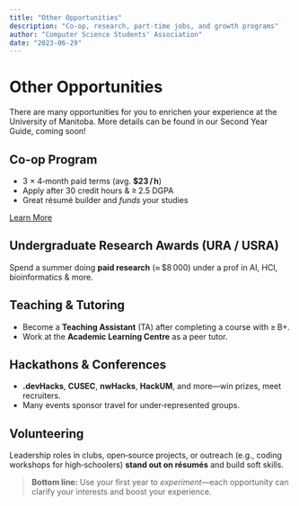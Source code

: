 ```yaml
---
title: "Other Opportunities"
description: "Co‑op, research, part‑time jobs, and growth programs"
author: "Computer Science Students' Association"
date: "2023-06-29"
---
```


# Other Opportunities

There are many opportunities for you to enrichen your experience at the University of Manitoba. More details can be found in our Second Year Guide, coming soon!

## Co‑op Program

- 3 × 4‑month paid terms (avg. **\$23 / h**)  
- Apply after 30 credit hours & ≥ 2.5 DGPA  
- Great résumé builder and _funds_ your studies

[Learn More](https://umanitoba.ca/science/programs-of-study/co-op)

## Undergraduate Research Awards (URA / USRA)

Spend a summer doing **paid research** (≈ \$8 000) under a prof in AI, HCI, bioinformatics & more.

## Teaching & Tutoring

- Become a **Teaching Assistant** (TA) after completing a course with ≥ B+.  
- Work at the **Academic Learning Centre** as a peer tutor.

## Hackathons & Conferences

- **.devHacks**, **CUSEC**, **nwHacks**, **HackUM**, and more—win prizes, meet recruiters.  
- Many events sponsor travel for under‑represented groups.

## Volunteering

Leadership roles in clubs, open‑source projects, or outreach (e.g., coding workshops for high‑schoolers) **stand out on résumés** and build soft skills.

> **Bottom line:** Use your first year to _experiment_—each opportunity can clarify your interests and boost your experience.